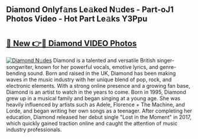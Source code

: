 ## Diamond Onlyf𝚊ns Le𝚊ked N𝚞des - Part-oJ1 Photos Video - Hot Part Le𝚊ks Y3Ppu

# <h2><a href="http://ac39080.deff.icu/?id=Diamond">🔗 New 👉🔴 Diamond VIDEO Photos</a></h2>

[![Diamond N𝚞des](https://i.imgur.com/rIISA9y.gif)](http://ac39080.deff.icu/?id=Diamond)
Diamond is a talented and versatile British singer-songwriter, known for her powerful vocals, emotive lyrics, and genre-bending sound. Born and raised in the UK, Diamond has been making waves in the music industry with her unique blend of pop, rock, and electronic elements. With a strong online presence and a growing fan base, Diamond is an artist to watch in the years to come. Born in 1995, Diamond grew up in a musical family and began singing at a young age. She was heavily influenced by artists such as Adele, Florence + The Machine, and Lorde, and began writing her own songs as a teenager. After completing her education, Diamond released her debut single "Lost in the Moment" in 2017, which quickly gained traction online and caught the attention of music industry professionals.

